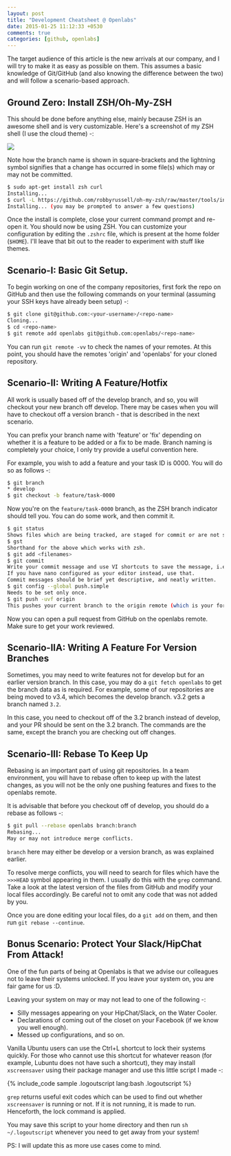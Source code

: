 ```yaml
---
layout: post
title: "Development Cheatsheet @ Openlabs"
date: 2015-01-25 11:12:33 +0530
comments: true
categories: [github, openlabs] 
---
```


The target audience of this article is the new arrivals at our company, and I
will try to make it as easy as possible on them. This assumes a basic knowledge
of Git/GitHub (and also knowing the difference between the two) and will follow
a scenario-based approach.

<!--more-->

## Ground Zero: Install ZSH/Oh-My-ZSH

This should be done before anything else, mainly because ZSH is an awesome shell
and is very customizable. Here's a screenshot of my ZSH shell (I use the cloud
theme) -:

<img src="{{ root_url }}/images/zsh.png" />

Note how the branch name is shown in square-brackets and the lightning symbol
signifies that a change has occurred in some file(s) which may or may not be
committed.

``` bash zero
$ sudo apt-get install zsh curl
Installing...
$ curl -L https://github.com/robbyrussell/oh-my-zsh/raw/master/tools/install.sh | sh
Installing... (you may be prompted to answer a few questions)
```

Once the install is complete, close your current command prompt and re-open it.
You should now be using ZSH. You can customize your configuration by editing
the `.zshrc` file, which is present at the home folder (`$HOME`). I'll leave
that bit out to the reader to experiment with stuff like themes.

## Scenario-I: Basic Git Setup.

To begin working on one of the company repositories, first fork the repo on GitHub
and then use the following commands on your terminal (assuming your SSH keys
have already been setup) -:

``` bash scenario-I
$ git clone git@github.com:<your-username>/<repo-name>
Cloning...
$ cd <repo-name>
$ git remote add openlabs git@github.com:openlabs/<repo-name>
```

You can run `git remote -vv` to check the names of your remotes. At this point,
you should have the remotes 'origin' and 'openlabs' for your cloned repository.

## Scenario-II: Writing A Feature/Hotfix

All work is usually based off of the develop branch, and so, you will checkout
your new branch off develop. There may be cases when you will have to checkout
off a version branch - that is described in the next scenario.

You can prefix your branch name with 'feature' or 'fix' depending on whether
it is a feature to be added or a fix to be made. Branch naming is completely
your choice, I only try provide a useful convention here.

For example, you wish to add a feature and your task ID is 0000. You will do so
as follows -:

``` bash scenario-II
$ git branch
* develop
$ git checkout -b feature/task-0000
```

Now you're on the `feature/task-0000` branch, as the ZSH branch indicator should
tell you. You can do some work, and then commit it.

``` bash scenario-II
$ git status
Shows files which are being tracked, are staged for commit or are not staged.
$ gst
Shorthand for the above which works with zsh.
$ git add <filenames>
$ git commit
Write your commit message and use VI shortcuts to save the message, i.e., :wq
If you have nano configured as your editor instead, use that.
Commit messages should be brief yet descriptive, and neatly written.
$ git config --global push.simple
Needs to be set only once.
$ git push -uvf origin
This pushes your current branch to the origin remote (which is your fork).
```

Now you can open a pull request from GitHub on the openlabs remote. Make sure
to get your work reviewed.

## Scenario-IIA: Writing A Feature For Version Branches

Sometimes, you may need to write features not for develop but for an earlier
version branch. In this case, you may do a `git fetch openlabs` to get the branch
data as is required. For example, some of our repositories are being moved to
v3.4, which becomes the develop branch. v3.2 gets a branch named `3.2`.

In this case, you need to checkout off of the 3.2 branch instead of develop, and
your PR should be sent on the 3.2 branch. The commands are the same, except
the branch you are checking out off changes.

## Scenario-III: Rebase To Keep Up

Rebasing is an important part of using git repositories. In a team environment,
you will have to rebase often to keep up with the latest changes, as you will
not be the only one pushing features and fixes to the openlabs remote.

It is advisable that before you checkout off of develop, you should do a rebase
as follows -:

``` bash scenario-III
$ git pull --rebase openlabs branch:branch
Rebasing...
May or may not introduce merge conflicts.
```

`branch` here may either be develop or a version branch, as was explained earlier.

To resolve merge conflicts, you will need to search for files which have the
`>>>HEAD` symbol appearing in them. I usually do this with the `grep` command.
Take a look at the latest version of the files from GitHub and modify your 
local files accordingly. Be careful not to omit any code that was not added by
you.

Once you are done editing your local files, do a `git add` on them, and then run
`git rebase --continue`.

## Bonus Scenario: Protect Your Slack/HipChat From Attack!

One of the fun parts of being at Openlabs is that we advise our colleagues
not to leave their systems unlocked. If you leave your system on, you are fair
game for us :D.

Leaving your system on may or may not lead to one of the following -:

* Silly messages appearing on your HipChat/Slack, on the Water Cooler.
* Declarations of coming out of the closet on your Facebook (if we know you well
enough).
* Messed up configurations, and so on.

Vanilla Ubuntu users can use the Ctrl+L shortcut to lock their systems quickly.
For those who cannot use this shortcut for whatever reason (for example, Lubuntu
does not have such a shortcut), they may install `xscreensaver` using their
package manager and use this little script I made -:

{% include_code sample .logoutscript lang:bash .logoutscript %}

`grep` returns useful exit codes which can be used to find out whether `xscreensaver`
is running or not. If it is not running, it is made to run. Henceforth, the
lock command is applied.

You may save this script to your home directory and then run `sh ~/.logoutscript`
whenever you need to get away from your system!

PS: I will update this as more use cases come to mind.
